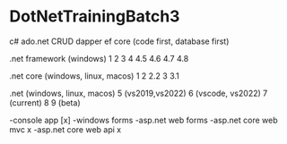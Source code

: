 # DotNetTrainingBatch3

c#
ado.net CRUD
dapper
ef core (code first, database first)

.net framework (windows)
1
2
3
4
4.5
4.6
4.7
4.8

.net core (windows, linux, macos)
1
2
2.2
3
3.1



.net (windows, linux, macos)
5 (vs2019,vs2022)
6 (vscode, vs2022)
7 (current) 
8 
9 (beta)

-console app [x]
-windows forms
-asp.net web forms
-asp.net core web mvc x
-asp.net core web api x

